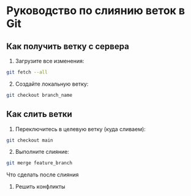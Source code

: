 # Руководство по слиянию веток в Git

## Как получить ветку с сервера
1. Загрузите все изменения:
```bash
git fetch --all
```

2. Создайте локальную ветку:
```bash
git checkout branch_name
```

## Как слить ветки
1. Переключитесь в целевую ветку (куда сливаем):

```bash
git checkout main
```

2. Выполните слияние:

```bash
git merge feature_branch
```
Что сделать после слияния
1. Решить конфликты
